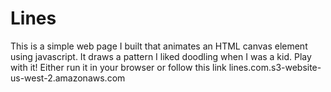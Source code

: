 # Lines
This is a simple web page I built that animates an HTML canvas element using javascript. It draws a pattern I liked doodling when I was a kid. Play with it! Either run it in your browser or follow this link lines.com.s3-website-us-west-2.amazonaws.com
